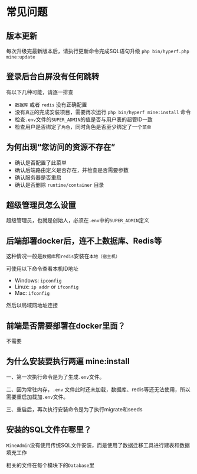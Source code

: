 # 常见问题

## 版本更新
每次升级完最新版本后，请执行更新命令完成SQL语句升级 `php bin/hyperf.php mine:update`

## 登录后台白屏没有任何跳转
有以下几种可能，请逐一排查
- `数据库` 或者 `redis` 没有正确配置
- 没有`真正`的完成安装项目，需要再次运行 `php bin/hyperf mine:install` 命令
- 检查`.env`文件的`SUPER_ADMIN`的值是否与用户表的超管ID一致
- 检查用户是否绑定了`角色`，同时角色是否至少绑定了一个`菜单`

## 为何出现“您访问的资源不存在”
- 确认是否配置了此菜单
- 确认后端路由定义是否存在，并检查是否需要参数
- 确认服务器是否重启
- 确认是否删除 `runtime/container` 目录


## 超级管理员怎么设置
超级管理员，也就是创始人，必须在`.env`中的`SUPER_ADMIN`定义

## 后端部署docker后，连不上数据库、Redis等
这种情况一般是`数据库`和`redis`安装在`本地（宿主机）`

可使用以下命令查看本机ID地址
- Windows: `ipconfig`
- Linux: `ip addr` or `ifconfig`
- Mac: `ifconfig`

然后以局域网地址连接

## 前端是否需要部署在docker里面？
不需要

## 为什么安装要执行两遍 mine:install
一、第一次执行命令是为了生成`.env`文件。

二、因为常驻内存，`.env` 文件此时还未加载，数据库、redis等还无法使用，所以需要重启加载加`.env`文件。

三、重启后，再次执行安装命令是为了执行migrate和seeds

## 安装的SQL文件在哪里？
`MineAdmin`没有使用传统SQL文件安装，而是使用了数据迁移工具进行建表和数据填充工作

相关的文件在每个模块下的`Database`里